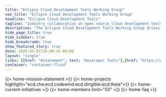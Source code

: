 ```yaml
---
title: "Eclipse Cloud Development Tools Working Group"
seo_title: "Eclipse Cloud Development Tools Working Group"
headline: "Eclipse Cloud Development Tools"
tagline: "Industry collaboration on open source cloud development tools "
description: "The Eclipse Cloud Development Tools Working Group drives the evolution and broad adoption of de facto standards for cloud development tools, including language support, extensions, and developer workspace definition."
hide_page_title: true
hide_sidebar: true
hide_breadcrumb: true
show_featured_story: true
date: 2020-03-01T16:09:45-04:00
layout: "single"
links: [[href: "#statement", text: "Developer Tools"],[href: "https://accounts.eclipse.org/contact/membership/ecdtools", text: "Become a member"],[href: "https://accounts.eclipse.org/mailing-list/ecd-tools-wg", text: "Join our Mailing List"]]
container: "container-fluid"
---
```


{{< home-mission-statement >}}
{{< home-projects highlight="ecd.che:ecd.codewind:ecd.dirigible:ecd.theia">}}
{{< home-current-initiatives >}}
{{< home-members limit="50" >}}
{{< home-faq >}}
